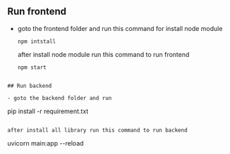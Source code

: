 ## Run frontend

- goto the frontend folder and run this command for install node module
  ```
  npm intstall 
  ```
  after install node module run this command to run frontend
  ```
  npm start
 ```

## Run backend

- goto the backend folder and run

  ```
  pip install -r requirement.txt
  ```

  after install all library run this command to run backend

  ```
  uvicorn main:app --reload
  ```
